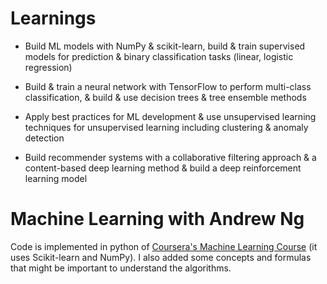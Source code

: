 # Learnings


- Build ML models with NumPy & scikit-learn, build & train supervised models for prediction & binary classification tasks (linear, logistic regression)


- Build & train a neural network with TensorFlow to perform multi-class classification, & build & use decision trees & tree ensemble methods


- Apply best practices for ML development & use unsupervised learning techniques for unsupervised learning including clustering & anomaly detection


- Build recommender systems with a collaborative filtering approach & a content-based deep learning method & build a deep reinforcement learning model


# Machine Learning with Andrew Ng

Code is implemented in python of [Coursera's Machine Learning Course](https://www.coursera.org/specializations/machine-learning-introduction) (it uses Scikit-learn and NumPy). I also added some concepts and formulas that might be important to understand the algorithms.
